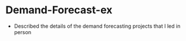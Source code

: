 # Demand-Forecast-ex
- Described the details of the demand forecasting projects that I led in person
  

